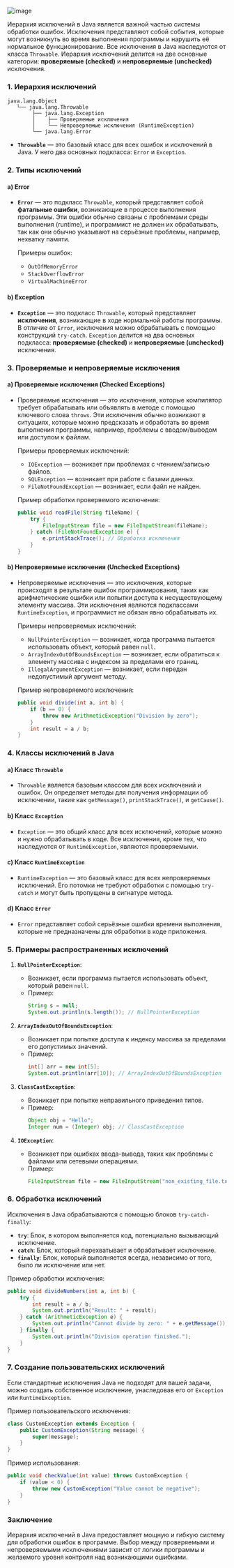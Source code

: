 ![image](https://github.com/user-attachments/assets/006857d8-70dc-4cce-99f9-a8522dae54d1)

Иерархия исключений в Java является важной частью системы обработки ошибок. Исключения представляют собой события, которые могут возникнуть во время выполнения программы и нарушить её нормальное функционирование. Все исключения в Java наследуются от класса `Throwable`. Иерархия исключений делится на две основные категории: **проверяемые (checked)** и **непроверяемые (unchecked)** исключения.

### 1. **Иерархия исключений**

```
java.lang.Object
   └── java.lang.Throwable
        ├── java.lang.Exception
        │    ├── Проверяемые исключения
        │    └── Непроверяемые исключения (RuntimeException)
        └── java.lang.Error
```

- **`Throwable`** — это базовый класс для всех ошибок и исключений в Java. У него два основных подкласса: `Error` и `Exception`.

### 2. **Типы исключений**

#### a) **Error**
- **`Error`** — это подкласс `Throwable`, который представляет собой **фатальные ошибки**, возникающие в процессе выполнения программы. Эти ошибки обычно связаны с проблемами среды выполнения (runtime), и программист не должен их обрабатывать, так как они обычно указывают на серьёзные проблемы, например, нехватку памяти.
  
  Примеры ошибок:
  - `OutOfMemoryError`
  - `StackOverflowError`
  - `VirtualMachineError`

#### b) **Exception**
- **`Exception`** — это подкласс `Throwable`, который представляет **исключения**, возникающие в ходе нормальной работы программы. В отличие от `Error`, исключения можно обрабатывать с помощью конструкций `try-catch`. `Exception` делится на два основных подкласса: **проверяемые (checked)** и **непроверяемые (unchecked)** исключения.

### 3. **Проверяемые и непроверяемые исключения**

#### a) **Проверяемые исключения (Checked Exceptions)**
- Проверяемые исключения — это исключения, которые компилятор требует обрабатывать или объявлять в методе с помощью ключевого слова `throws`. Эти исключения обычно возникают в ситуациях, которые можно предсказать и обработать во время выполнения программы, например, проблемы с вводом/выводом или доступом к файлам.
  
  Примеры проверяемых исключений:
  - `IOException` — возникает при проблемах с чтением/записью файлов.
  - `SQLException` — возникает при работе с базами данных.
  - `FileNotFoundException` — возникает, если файл не найден.

  Пример обработки проверяемого исключения:
  ```java
  public void readFile(String fileName) {
      try {
          FileInputStream file = new FileInputStream(fileName);
      } catch (FileNotFoundException e) {
          e.printStackTrace(); // Обработка исключения
      }
  }
  ```

#### b) **Непроверяемые исключения (Unchecked Exceptions)**
- Непроверяемые исключения — это исключения, которые происходят в результате ошибок программирования, таких как арифметические ошибки или попытки доступа к несуществующему элементу массива. Эти исключения являются подклассами `RuntimeException`, и программист не обязан явно обрабатывать их.

  Примеры непроверяемых исключений:
  - `NullPointerException` — возникает, когда программа пытается использовать объект, который равен `null`.
  - `ArrayIndexOutOfBoundsException` — возникает, если обратиться к элементу массива с индексом за пределами его границ.
  - `IllegalArgumentException` — возникает, если передан недопустимый аргумент методу.

  Пример непроверяемого исключения:
  ```java
  public void divide(int a, int b) {
      if (b == 0) {
          throw new ArithmeticException("Division by zero");
      }
      int result = a / b;
  }
  ```

### 4. **Классы исключений в Java**

#### a) **Класс `Throwable`**
- `Throwable` является базовым классом для всех исключений и ошибок. Он определяет методы для получения информации об исключении, такие как `getMessage()`, `printStackTrace()`, и `getCause()`.

#### b) **Класс `Exception`**
- `Exception` — это общий класс для всех исключений, которые можно и нужно обрабатывать в коде. Все исключения, кроме тех, что наследуются от `RuntimeException`, являются проверяемыми.

#### c) **Класс `RuntimeException`**
- `RuntimeException` — это базовый класс для всех непроверяемых исключений. Его потомки не требуют обработки с помощью `try-catch` и могут быть пропущены в сигнатуре метода.
  
#### d) **Класс `Error`**
- `Error` представляет собой серьёзные ошибки времени выполнения, которые не предназначены для обработки в коде приложения.

### 5. **Примеры распространенных исключений**

1. **`NullPointerException`**:
   - Возникает, если программа пытается использовать объект, который равен `null`.
   - Пример:
     ```java
     String s = null;
     System.out.println(s.length()); // NullPointerException
     ```

2. **`ArrayIndexOutOfBoundsException`**:
   - Возникает при попытке доступа к индексу массива за пределами его допустимых значений.
   - Пример:
     ```java
     int[] arr = new int[5];
     System.out.println(arr[10]); // ArrayIndexOutOfBoundsException
     ```

3. **`ClassCastException`**:
   - Возникает при попытке неправильного приведения типов.
   - Пример:
     ```java
     Object obj = "Hello";
     Integer num = (Integer) obj; // ClassCastException
     ```

4. **`IOException`**:
   - Возникает при ошибках ввода-вывода, таких как проблемы с файлами или сетевыми операциями.
   - Пример:
     ```java
     FileInputStream file = new FileInputStream("non_existing_file.txt"); // IOException
     ```

### 6. **Обработка исключений**

Исключения в Java обрабатываются с помощью блоков `try-catch-finally`:

- **`try`**: Блок, в котором выполняется код, потенциально вызывающий исключение.
- **`catch`**: Блок, который перехватывает и обрабатывает исключение.
- **`finally`**: Блок, который выполняется всегда, независимо от того, было ли исключение или нет.

Пример обработки исключения:
```java
public void divideNumbers(int a, int b) {
    try {
        int result = a / b;
        System.out.println("Result: " + result);
    } catch (ArithmeticException e) {
        System.out.println("Cannot divide by zero: " + e.getMessage());
    } finally {
        System.out.println("Division operation finished.");
    }
}
```

### 7. **Создание пользовательских исключений**

Если стандартные исключения Java не подходят для вашей задачи, можно создать собственное исключение, унаследовав его от `Exception` или `RuntimeException`.

Пример пользовательского исключения:
```java
class CustomException extends Exception {
    public CustomException(String message) {
        super(message);
    }
}
```

Пример использования:
```java
public void checkValue(int value) throws CustomException {
    if (value < 0) {
        throw new CustomException("Value cannot be negative");
    }
}
```

### Заключение
Иерархия исключений в Java предоставляет мощную и гибкую систему для обработки ошибок в программе. Выбор между проверяемыми и непроверяемыми исключениями зависит от логики программы и желаемого уровня контроля над возникающими ошибками.
